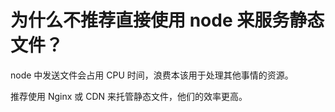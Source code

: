 # 为什么不推荐直接使用 node 来服务静态文件？

node 中发送文件会占用 CPU 时间，浪费本该用于处理其他事情的资源。

推荐使用 Nginx 或 CDN 来托管静态文件，他们的效率更高。
